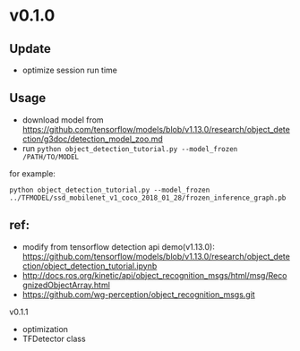# v0.1.0

## Update
- optimize session run time

## Usage

- download model from https://github.com/tensorflow/models/blob/v1.13.0/research/object_detection/g3doc/detection_model_zoo.md
- run `python object_detection_tutorial.py --model_frozen /PATH/TO/MODEL`

for example:
```
python object_detection_tutorial.py --model_frozen ../TFMODEL/ssd_mobilenet_v1_coco_2018_01_28/frozen_inference_graph.pb
```

## ref:
- modify from tensorflow detection api demo(v1.13.0): https://github.com/tensorflow/models/blob/v1.13.0/research/object_detection/object_detection_tutorial.ipynb
- http://docs.ros.org/kinetic/api/object_recognition_msgs/html/msg/RecognizedObjectArray.html
- https://github.com/wg-perception/object_recognition_msgs.git

v0.1.1
- optimization
- TFDetector class
